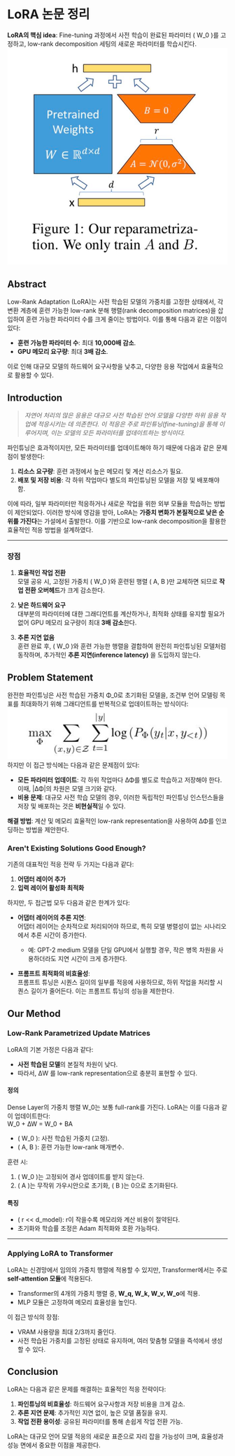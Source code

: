 # LoRA 논문 정리

**LoRA의 핵심 idea**: Fine-tuning 과정에서 사전 학습이 완료된 파라미터 \( W_0 \)를 고정하고, low-rank decomposition 세팅의 새로운 파라미터를 학습시킨다.  
![LoRA diagram](image.png)

## Abstract
Low-Rank Adaptation (LoRA)는 사전 학습된 모델의 가중치를 고정한 상태에서, 각 변환 계층에 훈련 가능한 low-rank 분해 행렬(rank decomposition matrices)을 삽입하여 훈련 가능한 파라미터 수를 크게 줄이는 방법이다. 이를 통해 다음과 같은 이점이 있다:
- **훈련 가능한 파라미터 수**: 최대 **10,000배 감소**.
- **GPU 메모리 요구량**: 최대 **3배 감소**.

이로 인해 대규모 모델의 하드웨어 요구사항을 낮추고, 다양한 응용 작업에서 효율적으로 활용할 수 있다.


## Introduction

> _자연어 처리의 많은 응용은 대규모 사전 학습된 언어 모델을 다양한 하위 응용 작업에 적응시키는 데 의존한다. 이 적응은 주로 파인튜닝(fine-tuning)을 통해 이루어지며, 이는 모델의 모든 파라미터를 업데이트하는 방식이다._

파인튜닝은 효과적이지만, 모든 파라미터를 업데이트해야 하기 때문에 다음과 같은 문제점이 발생한다:
1. **리소스 요구량**: 훈련 과정에서 높은 메모리 및 계산 리소스가 필요.
2. **배포 및 저장 비용**: 각 하위 작업마다 별도의 파인튜닝된 모델을 저장 및 배포해야 함.

이에 따라, 일부 파라미터만 적응하거나 새로운 작업을 위한 외부 모듈을 학습하는 방법이 제안되었다. 이러한 방식에 영감을 받아, LoRA는 **가중치 변화가 본질적으로 낮은 순위를 가진다**는 가설에서 출발한다. 이를 기반으로 low-rank decomposition을 활용한 효율적인 적응 방법을 설계하였다.

---

### 장점

1. **효율적인 작업 전환**  
   모델 공유 시, 고정된 가중치 \( W_0 \)와 훈련된 행렬 \( A, B \)만 교체하면 되므로 **작업 전환 오버헤드**가 크게 감소한다.

2. **낮은 하드웨어 요구**  
   대부분의 파라미터에 대한 그래디언트를 계산하거나, 최적화 상태를 유지할 필요가 없어 GPU 메모리 요구량이 최대 **3배 감소**한다.

3. **추론 지연 없음**  
   훈련 완료 후, \( W_0 \)와 훈련 가능한 행렬을 결합하여 완전히 파인튜닝된 모델처럼 동작하며, 추가적인 **추론 지연(inference latency)** 을 도입하지 않는다.

## Problem Statement

완전한 파인튜닝은 사전 학습된 가중치 Φ_0로 초기화된 모델을, 조건부 언어 모델링 목표를 최대화하기 위해 그래디언트를 반복적으로 업데이트하는 방식이다:  
![alt text](image-1.png)
하지만 이 접근 방식에는 다음과 같은 문제점이 있다:
- **모든 파라미터 업데이트**: 각 하위 작업마다 ΔΦ를 별도로 학습하고 저장해야 한다. 이때, |ΔΦ|의 차원은 모델 크기와 같다.
- **비용 문제**: 대규모 사전 학습 모델의 경우, 이러한 독립적인 파인튜닝 인스턴스들을 저장 및 배포하는 것은 **비현실적**일 수 있다.

**해결 방법**: 계산 및 메모리 효율적인 low-rank representation을 사용하여 ΔΦ를 인코딩하는 방법을 제안한다.

### Aren't Existing Solutions Good Enough?

기존의 대표적인 적응 전략 두 가지는 다음과 같다:
1. **어댑터 레이어 추가**  
2. **입력 레이어 활성화 최적화**  

하지만, 두 접근법 모두 다음과 같은 한계가 있다:
- **어댑터 레이어의 추론 지연**:  
  어댑터 레이어는 순차적으로 처리되어야 하므로, 특히 모델 병렬성이 없는 시나리오에서 추론 시간이 증가한다.
  - 예: GPT-2 medium 모델을 단일 GPU에서 실행할 경우, 작은 병목 차원을 사용하더라도 지연 시간이 크게 증가한다.

- **프롬프트 최적화의 비효율성**:  
  프롬프트 튜닝은 시퀀스 길이의 일부를 적응에 사용하므로, 하위 작업을 처리할 시퀀스 길이가 줄어든다. 이는 프롬프트 튜닝의 성능을 제한한다.


## Our Method

### Low-Rank Parametrized Update Matrices

LoRA의 기본 가정은 다음과 같다:
- **사전 학습된 모델**의 본질적 차원이 낮다.
- 따라서, ΔW 를 low-rank representation으로 충분히 표현할 수 있다.

#### 정의  
Dense Layer의 가중치 행렬 W_0는 보통 full-rank를 가진다. LoRA는 이를 다음과 같이 업데이트한다:  
W_0 + ∆W = W_0 + BA
- \( W_0 \): 사전 학습된 가중치 (고정).  
- \( A, B \): 훈련 가능한 low-rank 매개변수.  

훈련 시:
1. \( W_0 \)는 고정되어 경사 업데이트를 받지 않는다.  
2. \( A \)는 무작위 가우시안으로 초기화, \( B \)는 0으로 초기화된다.  

#### 특징
- \( r << d_model\): r이 작을수록 메모리와 계산 비용이 절약된다.
- 초기화와 학습률 조정은 Adam 최적화와 호환 가능하다.

---

### Applying LoRA to Transformer

LoRA는 신경망에서 임의의 가중치 행렬에 적용할 수 있지만, Transformer에서는 주로 **self-attention 모듈**에 적용된다.  
- Transformer의 4개의 가중치 행렬 중, **W_q, W_k, W_v, W_o**에 적용.  
- MLP 모듈은 고정하여 메모리 효율성을 높인다.

이 접근 방식의 장점:
- VRAM 사용량을 최대 2/3까지 줄인다.  
- 사전 학습된 가중치를 고정된 상태로 유지하며, 여러 맞춤형 모델을 즉석에서 생성할 수 있다.


## Conclusion

LoRA는 다음과 같은 문제를 해결하는 효율적인 적응 전략이다:
1. **파인튜닝의 비효율성**: 하드웨어 요구사항과 저장 비용을 크게 감소.  
2. **추론 지연 문제**: 추가적인 지연 없이, 높은 모델 품질을 유지.  
3. **작업 전환 용이성**: 공유된 파라미터를 통해 손쉽게 작업 전환 가능.  

LoRA는 대규모 언어 모델 적응의 새로운 표준으로 자리 잡을 가능성이 크며, 효율성과 성능 면에서 중요한 이점을 제공한다.